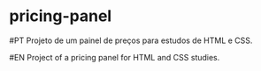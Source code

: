 # pricing-panel

#PT
Projeto de um painel de preços para estudos de HTML e CSS.

#EN
Project of a pricing panel for HTML and CSS studies.
